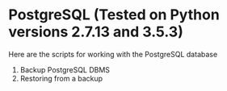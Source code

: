 # PostgreSQL (Tested on Python versions 2.7.13 and 3.5.3)
Here are the scripts for working with the PostgreSQL database
1. Backup PostgreSQL DBMS
2. Restoring from a backup
